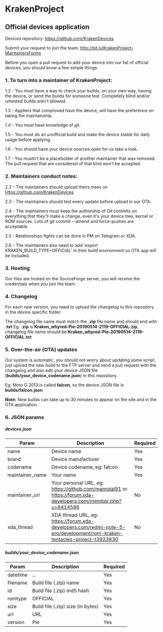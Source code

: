 # KrakenProject
## Official devices application

Devices repository: https://github.com/KrakenDevices

Submit your request to join the team: http://bit.ly/KrakenProject-MaintainersForms

Before you open a pull request to add your device into our list of official devices, you should know a few simple things:

### 1. To turn into a maintainer of KrakenProject:

1.2 - You must have a way to check your builds, on your own way, having the device, or send the builds for someone test. Completely blind and/or untested builds aren't allowed.

1.3 - Appliers that comproved have the device, will have the preference on taking the maintainship.

1.4 - You must have knowledge of git.

1.5 - You must do an unofficial build and make the device stable for daily usage before applying.

1.6 - You should have your device sources open for us take a look.

1.7 - You mustn't be a placeholder of another maintainer that was removed. The pull request that are considered of that kind won't be accepted.

### 2. Maintainers conduct notes:

2.2 - The maintainers should upload theirs trees on https://github.com/KrakenDevices

2.3 - The maintainers should test every update before upload in our OTA.

2.4 - The maintainers must keep the authorship of Git commits on everything that they'll make a change, even it's your device tree, kernel or ROM sources. Lots of git commit --amend and force-pushes are acceptable.

2.5 - Relationships fights can be done in PM on Telegram or XDA.

2.6 - The maintainers also need to add 'export KRAKEN_BUILD_TYPE=OFFICIAL' in their build environment so OTA app will be included.

### 3. Hosting

Our files are hosted on the SourceForge server, you will receive the credentials when you join the team.

### 4. Changelog
For each new version, you need to upload the changelog to this repository in the device specific folder.

The changelog file name must match the **.zip** file name and should end with **.txt**
Eg: **.zip** is **Kraken_whyred-Pie-20190514-2119-OFFICIAL.zip**, changelog file name should be **Kraken_whyred-Pie-20190514-2119-OFFICIAL.txt**

### 5. Over-the-air (OTA) updates
Our system is automatic, you should not worry about updating some script, just upload the new build to the FTP server and send a pull request with the changelog and also edit your device JSON file (**builds/your_device_codename.json**) in this repository.

Eg: Moto G 2013 is called **falcon**, so the device JSON file is **builds/falcon.json**

**Note:** New builds can take up to 30 minutes to appear on the site and in the OTA application.

### 6. JSON params

##### devices.json
| Param | Description | Required |
|--|--|--|
| name | Device name | Yes |
| brand | Device manufacturer | Yes |
| codename | Device codename, eg: falcon | Yes |
| maintainer_name | Your name | Yes |
| maintainer_url | Your personal URL, eg: https://github.com/mamutal91 or https://forum.xda-developers.com/member.php?u=8414586 | No  |
| xda_thread | XDA thread URL, eg: https://forum.xda-developers.com/redmi-note-5-pro/development/rom-kraken-tentacles-project-t3923830 | No |

##### builds/your_device_codename.json
| Param | Description | Required |
|--|--|--|
| datetime | ... | Yes |
| filename | Build file (.zip) name | Yes |
| id | Build file (.zip) md5 hash | Yes |
| romtype | OFFICIAL | Yes |
| size | Build file (.zip) size (in bytes) | Yes |
| url | URL | Yes |
| version | Pie | Yes |
